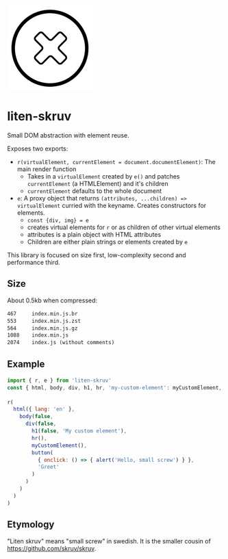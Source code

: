 ![skruv](./icon.svg)

# liten-skruv

Small DOM abstraction with element reuse.

Exposes two exports:

- `r(virtualElement, currentElement = document.documentElement)`: The main render function
  - Takes in a `virtualElement` created by `e()` and patches `currentElement` (a HTMLElement) and it's children
  - `currentElement` defaults to the whole document
- `e`: A proxy object that returns `(attributes, ...children) => virtualElement` curried with the keyname. Creates constructors for elements.
  - `const {div, img} = e`
  - creates virtual elements for `r` or as children of other virtual elements
  - attributes is a plain object with HTML attributes
  - Children are either plain strings or elements created by `e`

This library is focused on size first, low-complexity second and performance third.

## Size

About 0.5kb when compressed:

```txt
467     index.min.js.br
553     index.min.js.zst
564     index.min.js.gz
1088    index.min.js
2074    index.js (without comments)
```

## Example

```js
import { r, e } from 'liten-skruv'
const { html, body, div, h1, hr, 'my-custom-element': myCustomElement, button } = e

r(
  html({ lang: 'en' },
    body(false,
      div(false,
        h1(false, 'My custom element'),
        hr(),
        myCustomElement(),
        button(
          { onclick: () => { alert('Hello, small screw') } },
          'Greet'
        )
      )
    )
  )
)
```

## Etymology

"Liten skruv" means "small screw" in swedish. It is the smaller cousin of https://github.com/skruv/skruv.

